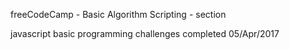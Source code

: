 freeCodeCamp - Basic Algorithm Scripting - section

javascript basic programming challenges
completed 05/Apr/2017
